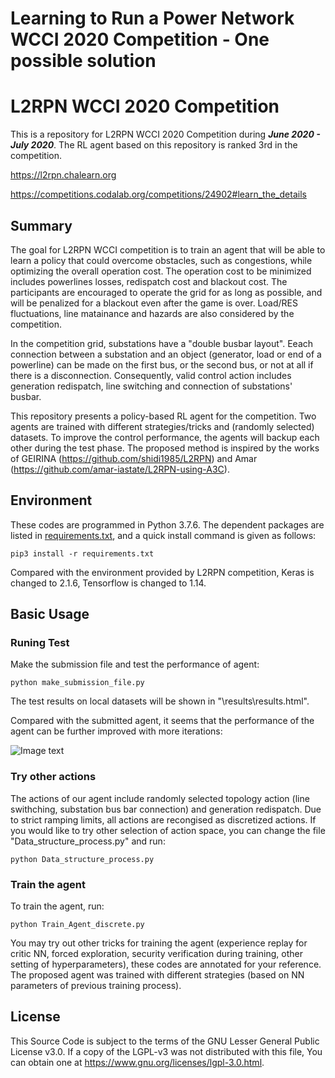 Learning to Run a Power Network WCCI 2020 Competition - One possible solution
=====
# L2RPN WCCI 2020 Competition
This is a repository for L2RPN WCCI 2020 Competition during **_June 2020 - July 2020_**. The RL agent based on this repository is ranked 3rd in the competition.

https://l2rpn.chalearn.org

https://competitions.codalab.org/competitions/24902#learn_the_details

## Summary
The goal for L2RPN WCCI competition is to train an agent that will be able to learn a policy that could overcome obstacles, such as congestions, while optimizing the overall operation cost. The operation cost to be minimized includes powerlines losses, redispatch cost and blackout cost. The participants are encouraged to operate the grid for as long as possible, and will be penalized for a blackout even after the game is over. Load/RES fluctuations, line matainance and hazards are also considered by the competition.

In the competition grid, substations have a "double busbar layout". Eeach connection between a substation and an object (generator, load or end of a powerline) can be made on the first bus, or the second bus, or not at all if there is a disconnection. Consequently, valid control action includes generation redispatch, line switching and connection of substations' busbar.

This repository presents a policy-based RL agent for the competition. Two agents are trained with different strategies/tricks and (randomly selected) datasets. To improve the control performance, the agents will backup each other during the test phase. The proposed method is inspired by the works of GEIRINA (https://github.com/shidi1985/L2RPN) and Amar (https://github.com/amar-iastate/L2RPN-using-A3C).

## Environment
These codes are programmed in Python 3.7.6. The dependent packages are listed in [requirements.txt](./requirements.txt), and a quick install command is given as follows:

`pip3 install -r requirements.txt`

Compared with the environment provided by L2RPN competition, Keras is changed to 2.1.6, Tensorflow is changed to 1.14.


## Basic Usage

### Runing Test
Make the submission file and test the performance of agent:
```
python make_submission_file.py
```
The test results on local datasets will be shown in "\results\results.html".

Compared with the submitted agent, it seems that the performance of the agent can be further improved with more iterations:

![Image text](https://github.com/ZM4PESFC/L2RPN_WCCI_Possible_Solution/blob/master/results/Results.png)

### Try other actions
The actions of our agent include randomly selected topology action (line swithching, substation bus bar connection) and generation redispatch. Due to strict ramping limits, all actions are recongised as discretized actions. If you would like to try other selection of action space, you can change the file "Data_structure_process.py" and run:
```
python Data_structure_process.py
```

### Train the agent
To train the agent, run:
```
python Train_Agent_discrete.py
```
You may try out other tricks for training the agent (experience replay for critic NN, forced exploration, security verification during training, other setting of hyperparameters), these codes are annotated for your reference. The proposed agent was trained with different strategies (based on NN parameters of previous training process).

## License
This Source Code is subject to the terms of the GNU Lesser General Public License v3.0. If a copy of the LGPL-v3 was not distributed with this file, You can obtain one at https://www.gnu.org/licenses/lgpl-3.0.html.
